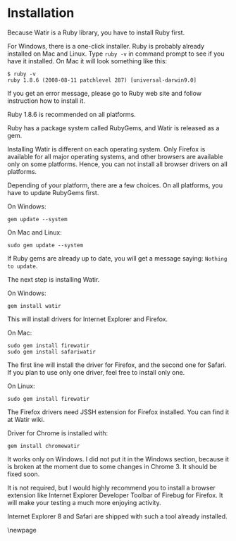 # Installation 

Because Watir is a Ruby library, you have to install Ruby first.

For Windows, there is a one-click installer. Ruby is probably already installed on Mac and Linux. Type `ruby -v` in command prompt to see if you have it installed. On Mac it will look something like this:

    $ ruby -v
    ruby 1.8.6 (2008-08-11 patchlevel 287) [universal-darwin9.0]

If you get an error message, please go to Ruby web site and follow instruction how to install it.

Ruby 1.8.6 is recommended on all platforms.

Ruby has a package system called RubyGems, and Watir is released as a gem. 

Installing Watir is different on each operating system. Only Firefox is available for all major operating systems, and other browsers are available only on some platforms. Hence, you can not install all browser drivers on all platforms.

Depending of your platform, there are a few choices. On all platforms, you have to update RubyGems first.

On Windows:

    gem update --system

On Mac and Linux:

    sudo gem update --system

If Ruby gems are already up to date, you will get a message saying: `Nothing to update`.

The next step is installing Watir.

On Windows:

    gem install watir

This will install drivers for Internet Explorer and Firefox.

On Mac:

    sudo gem install firewatir
    sudo gem install safariwatir

The first line will install the driver for Firefox, and the second one for Safari. If you plan to use only one driver, feel free to install only one.

On Linux:

    sudo gem install firewatir

The Firefox drivers need JSSH extension for Firefox installed. You can find it at Watir wiki.

Driver for Chrome is installed with:

    gem install chromewatir

It works only on Windows. I did not put it in the Windows section, because it is broken at the moment due to some changes in Chrome 3. It should be fixed soon.

It is not required, but I would highly recommend you to install a browser extension like Internet Explorer Developer Toolbar of Firebug for Firefox. It will make your testing a much more enjoying activity.

Internet Explorer 8 and Safari are shipped with such a tool already installed.

\newpage

